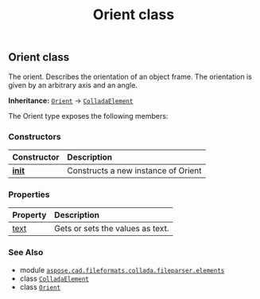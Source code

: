 ﻿---
title: Orient class
second_title: Aspose.CAD for Python via .NET API References
description: 
type: docs
weight: 760
url: /python-net/aspose.cad.fileformats.collada.fileparser.elements/orient/
is_root: false
---

## Orient class

The orient.
Describes the orientation of an object frame.
The orientation is given by an arbitrary axis and an angle.



**Inheritance:** [`Orient`](/cad/python-net/aspose.cad.fileformats.collada.fileparser.elements/orient) → 
[`ColladaElement`](/cad/python-net/aspose.cad.fileformats.collada.fileparser.elements/colladaelement)



The Orient type exposes the following members:

### Constructors
| Constructor | Description |
| :- | :- |
| [__init__](/cad/python-net/aspose.cad.fileformats.collada.fileparser.elements/orient/__init__/#) | Constructs a new instance of Orient |


### Properties
| Property | Description |
| :- | :- |
| [text](/cad/python-net/aspose.cad.fileformats.collada.fileparser.elements/orient/text) | Gets or sets the values as text. |



### See Also
* module [`aspose.cad.fileformats.collada.fileparser.elements`](..)
* class [`ColladaElement`](/cad/python-net/aspose.cad.fileformats.collada.fileparser.elements/colladaelement)
* class [`Orient`](/cad/python-net/aspose.cad.fileformats.collada.fileparser.elements/orient)
